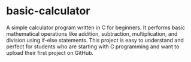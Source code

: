 # basic-calculator
A simple calculator program written in C for beginners. It performs basic mathematical operations like addition, subtraction, multiplication, and division using if-else statements. This project is easy to understand and perfect for students who are starting with C programming and want to upload their first project on GitHub.
